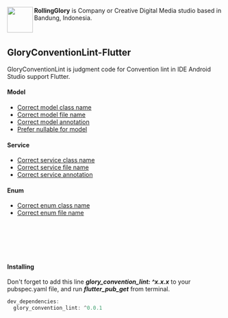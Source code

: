 <img align="left" width="60" height="60" src="https://avatars1.githubusercontent.com/u/30823810?s=100&v=4"> </img>

**RollingGlory** is Company or Creative Digital Media studio based in Bandung, Indonesia.

&nbsp;
&nbsp;
## GloryConventionLint-Flutter
GloryConventionLint is judgment code for Convention lint in IDE Android Studio support Flutter.

#### Model 
* [Correct model class name](#corret-model-class-name)
* [Correct model file name](#correct-model-file-name)
* [Correct model annotation](#correct-model-annotation)
* [Prefer nullable for model](#prefer-nullable-for-model)

#### Service
* [Correct service class name](#correct-service-class-name)
* [Correct service file name](#correct-service-file-name)
* [Correct service annotation](#correct-service-annotation)

#### Enum 
* [Correct enum class name](#correct-enum-class-name)
* [Correct enum file name](#correct-enum-file-name)

&nbsp;
---
&nbsp;
#### Installing 
Don't forget to add this line ***glory_convention_lint: ^x.x.x*** to your pubspec.yaml file, and run ***flutter_pub_get*** from terminal.
~~~gradle
dev_dependencies:
  glory_convention_lint: ^0.0.1
~~~

